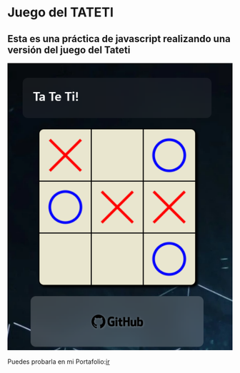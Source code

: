 # Juego del TATETI
## Esta es una práctica de javascript realizando una versión del juego del Tateti
![imagen ilustrativa](example.png)


Puedes probarla en mi Portafolio:[ir](https://leogidev.free.nf/Practicas/Gusanito/)